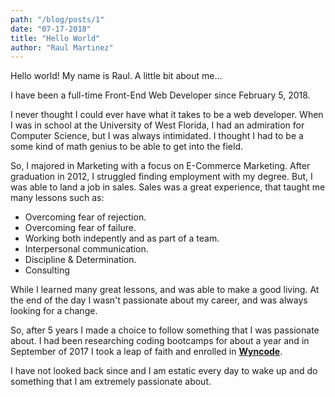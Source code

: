```yaml
---
path: "/blog/posts/1"
date: "07-17-2018"
title: "Hello World"
author: "Raul Martinez"
---
```


Hello world! My name is Raul. A little bit about me...

I have been a full-time Front-End Web Developer since February 5, 2018.

I never thought I could ever have what it takes to be a web developer. When I was in school at the University of West Florida, I had an admiration for Computer Science, but I was always intimidated. I thought I had to be a some kind of math genius to be able to get into the field.

So, I majored in Marketing with a focus on E-Commerce Marketing. After graduation in 2012, I struggled finding employment with my degree. But, I was able to land a job in sales. Sales was a great experience, that taught me many lessons such as:

* Overcoming fear of rejection.
* Overcoming fear of failure.
* Working both indepently and as part of a team.
* Interpersonal communication.
* Discipline & Determination.
* Consulting

While I learned many great lessons, and was able to make a good living. At the end of the day I wasn't passionate about my career, and was always looking for a change. 

So, after 5 years I made a choice to follow something that I was passionate about. I had been researching coding bootcamps for about a year and in September of 2017 I took a leap of faith and enrolled in **[Wyncode](https://wyncode.co/)**. 

I have not looked back since and I am estatic every day to wake up and do something that I am extremely passionate about.